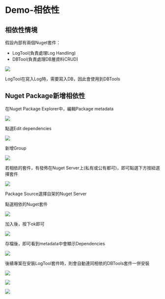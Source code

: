 # Demo-相依性

## 相依性情境

假設內部有兩個Nuget套件：

* LogTool\(負責處理Log Handling\)
* DBTool\(負責處理DB層資料CRUD\)

![](../../.gitbook/assets/image%20%2883%29.png)

LogTool在寫入Log時，需要寫入DB，因此會使用到DBTools

## Nuget Package新增相依性

在Nuget Package Explorer中，編輯Package metadata

![](../../.gitbook/assets/image%20%2874%29.png)

點選Edit dependencies

![](../../.gitbook/assets/image%20%2854%29.png)

新增Group

![](../../.gitbook/assets/image%20%2858%29.png)

若相依的套件，有發佈在Nuget Server上\(私有或公有都可\)，即可點選下方按紐選擇套件

![](../../.gitbook/assets/image%20%2881%29.png)

Package Source選擇自架的Nuget Server

點選相依的Nuget套件

![](../../.gitbook/assets/image%20%2876%29.png)

加入後，按下ok即可

![](../../.gitbook/assets/image%20%2889%29.png)

存檔後，即可看到metadata中會顯示Dependencies

![](../../.gitbook/assets/image%20%2832%29.png)

後續專案在安裝LogTool套件時，則會自動連同相依的DBTools套件一併安裝

![](../../.gitbook/assets/image%20%2863%29.png)

![](../../.gitbook/assets/image%20%2842%29.png)

![](../../.gitbook/assets/image%20%2879%29.png)

